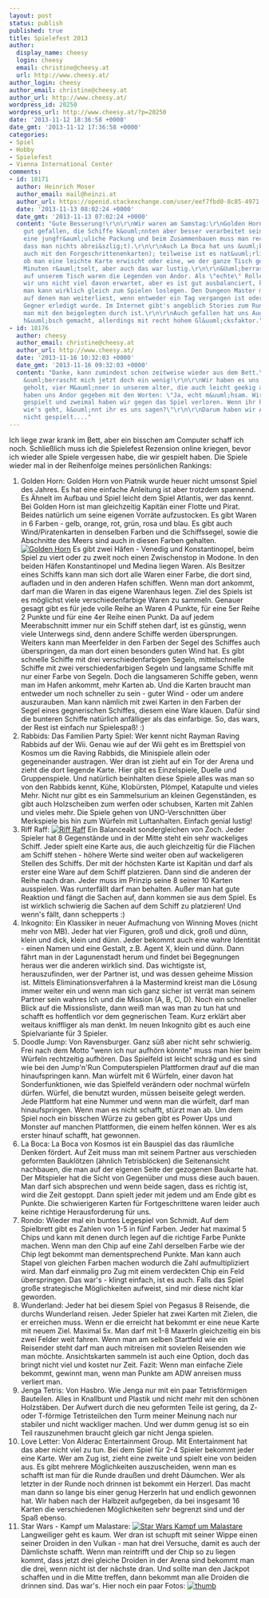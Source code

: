 ```yaml
---
layout: post
status: publish
published: true
title: Spielefest 2013
author:
  display_name: cheesy
  login: cheesy
  email: christine@cheesy.at
  url: http://www.cheesy.at/
author_login: cheesy
author_email: christine@cheesy.at
author_url: http://www.cheesy.at/
wordpress_id: 20250
wordpress_url: http://www.cheesy.at/?p=20250
date: '2013-11-12 18:36:58 +0000'
date_gmt: '2013-11-12 17:36:58 +0000'
categories:
- Spiel
- Hobby
- Spielefest
- Vienna International Center
comments:
- id: 18171
  author: Heinrich Moser
  author_email: mail@heinzi.at
  author_url: https://openid.stackexchange.com/user/eef7fbd0-8c85-4971-8395-b50cca0333e6
  date: '2013-11-13 08:02:24 +0000'
  date_gmt: '2013-11-13 07:02:24 +0000'
  content: "Gute Besserung!\r\n\r\nWir waren am Samstag:\r\nGolden Horn hat uns auch
    gut gefallen, die Schiffe k&ouml;nnten aber besser verarbeitet sein (wir hatten
    eine jungfr&auml;uliche Packung und beim Zusammenbauen muss man recht aufpassen,
    dass man nichts abrei&szlig;t).\r\n\r\nAuch La Boca hat uns &uuml;berzeugt (nat&uuml;rlich
    auch mit den Forgeschrittenenkarten); teilweise ist es nat&uuml;rlich Gl&uuml;ckssache,
    ob man eine leichte Karte erwischt oder eine, wo der ganze Tisch gemeinsam mehrere
    Minuten r&auml;tselt, aber auch das war lustig.\r\n\r\n&Uuml;berraschungserfolg
    auf unserem Tisch waren die Legenden von Andor. Als \"echte\" Rollenspieler haben
    wir uns nicht viel davon erwartet, aber es ist gut ausbalanciert, kurzweilig und
    man kann wirklich gleich zum Spielen loslegen. Den Dungeon Master machen die Legendenk&auml;rtchen,
    auf denen man weiterliest, wenn entweder ein Tag vergangen ist oder ein weiterer
    Gegner erledigt wurde. Im Internet gibt's angeblich Stories zum Runterladen, wenn
    man mit den beigelegten durch ist.\r\n\r\nAuch gefallen hat uns Augustus: Sehr
    h&uuml;bsch gemacht, allerdings mit recht hohem Gl&uuml;cksfaktor."
- id: 18176
  author: cheesy
  author_email: christine@cheesy.at
  author_url: http://www.cheesy.at/
  date: '2013-11-16 10:32:03 +0000'
  date_gmt: '2013-11-16 09:32:03 +0000'
  content: "Danke, kann zumindest schon zeitweise wieder aus dem Bett.\r\n\r\nAndor
    &uuml;berrascht mich jetzt doch ein wenig!\r\n\r\nWir haben es uns vom Nachbartisch
    geholt, vier M&auml;nner in unserem alter, die auch leicht geekig aussahen.\r\n\r\nSie
    haben uns Andor gegeben mit den Worten: \"Ja, echt m&uuml;hsam. Wir haben es zweimal
    gespielt und zweimal haben wir gegen das Spiel verloren. Wenn ihr herausfindet
    wie's geht, k&ouml;nnt ihr es uns sagen?\"\r\n\r\nDarum haben wir Andor leider
    nicht gespielt...."
---
```

Ich liege zwar krank im Bett, aber ein bisschen am Computer schaff ich noch. Schließlich muss ich die Spielefest Rezension online kriegen, bevor ich wieder alle Spiele vergessen habe, die wir gespielt haben.
Die Spiele wieder mal in der Reihenfolge meines persönlichen Rankings:
1. Golden Horn:
Golden Horn von Piatnik wurde heuer nicht umsonst Spiel des Jahres. Es hat eine einfache Anleitung ist aber trotzdem spannend. Es Ähnelt im Aufbau und Spiel leicht dem Spiel Atlantis, wer das kennt.
Bei Golden Horn ist man gleichzeitig Kapitän einer Flotte und Pirat. Beides natürlich um seine eigenen Vorräte aufzustocken. Es gibt Waren in 6 Farben - gelb, orange, rot, grün, rosa und blau. Es gibt auch Wind/Piratenkarten in denselben Farben und die Schiffssegel, sowie die Abschnitte des Meers sind auch in diesen Farben gehalten.
[![](http://www.cheesy.at/wp-content/uploads/Spielefest-04.jpg "Golden Horn")](http://www.cheesy.at/wp-content/uploads/Spielefest-04.jpg)
Es gibt zwei Häfen - Venedig und Konstantinopel, beim Spiel zu viert oder zu zweit noch einen Zwischenstop in Modone. In den beiden Häfen Konstantinopel und Medina liegen Waren. Als Besitzer eines Schiffs kann man sich dort alle Waren einer Farbe, die dort sind, aufladen und in den anderen Hafen schiffen. Wenn man dort ankommt, darf man die Waren in das eigene Warenhaus legen.
Ziel des Spiels ist es möglichst viele verschiedenfarbige Waren zu sammeln. Genauer gesagt gibt es für jede volle Reihe an Waren 4 Punkte, für eine 5er Reihe 2 Punkte und für eine 4er Reihe einen Punkt.
Da auf jedem Meerabschnitt immer nur ein Schiff stehen darf, ist es günstig, wenn viele Unterwegs sind, denn andere Schiffe werden übersprungen. Weiters kann man Meerfelder in den Farben der Segel des Schiffes auch überspringen, da man dort einen besonders guten Wind hat. Es gibt schnelle Schiffe mit drei verschiedenfarbigen Segeln, mittelschnelle Schiffe mit zwei verschiedenfarbigen Segeln und langsame Schiffe mit nur einer Farbe von Segeln. Doch die langsameren Schiffe geben, wenn man im Hafen ankommt, mehr Karten ab. Und die Karten braucht man entweder um noch schneller zu sein - guter Wind - oder um andere auszurauben.
Man kann nämlich mit zwei Karten in den Farben der Segel eines gegnerischen Schiffes, diesem eine Ware klauen. Dafür sind die bunteren Schiffe natürlich anfälliger als das einfarbige.
So, das wars, der Rest ist einfach nur Spielespaß! :)
2. Rabbids: Das Familien Party Spiel:
Wer kennt nicht Rayman Raving Rabbids auf der Wii. Genau wie auf der Wii geht es im Brettspiel von Kosmos um die Raving Rabbids, die Minispiele allein oder gegeneinander austragen.
Wer dran ist zieht auf ein Tor der Arena und zieht die dort liegende Karte. Hier gibt es Einzelspiele, Duelle und Gruppenspiele. Und natürlich beinhalten diese Spiele alles was man so von den Rabbids kennt, Kühe, Klobürsten, Plömpel, Katapulte und vieles Mehr. Nicht nur gibt es ein Sammelsurium an kleinen Gegenständen, es gibt auch Holzscheiben zum werfen oder schubsen, Karten mit Zahlen und vieles mehr. Die Spiele gehen von UNO-Verschnitten über Merkspiele bis hin zum Würfeln mit Luftanhalten. Einfach genial lustig!
3. Riff Raff:
[![](http://www.cheesy.at/wp-content/uploads/Spielefest-03.jpg "Riff Raff")](http://www.cheesy.at/wp-content/uploads/Spielefest-03.jpg)
Ein Balanceakt sondergleichen von Zoch. Jeder Spieler hat 8 Gegenstände und in der Mitte steht ein sehr wackeliges Schiff. Jeder spielt eine Karte aus, die auch gleichzeitig für die Flächen am Schiff stehen - höhere Werte sind weiter oben auf wackeligeren Stellen des Schiffs. Der mit der höchsten Karte ist Kapitän und darf als erster eine Ware auf dem Schiff platzieren. Dann sind die anderen der Reihe nach dran. Jeder muss im Prinzip seine 8 seiner 10 Karten ausspielen. Was runterfällt darf man behalten. Außer man hat gute Reaktion und fängt die Sachen auf, dann kommen sie aus dem Spiel. Es ist wirklich schwierig die Sachen auf dem Schiff zu platzieren! Und wenn's fällt, dann schepperts :)
4. Inkognito:
Ein Klassiker in neuer Aufmachung von Winning Moves (nicht mehr von MB).
Jeder hat vier Figuren, groß und dick, groß und dünn, klein und dick, klein und dünn. Jeder bekommt auch eine wahre Identität - einen Namen und eine Gestalt, z.B. Agent X, klein und dünn. Dann fährt man in der Lagunenstadt herum und findet bei Begegnungen heraus wer die anderen wirklich sind. Das wichtigste ist, herauszufinden, wer der Partner ist, und was dessen geheime Mission ist. Mittels Eliminationsverfahren á la Mastermind kreist man die Lösung immer weiter ein und wenn man sich ganz sicher ist verrät man seinem Partner sein wahres Ich und die Mission (A, B, C, D). Noch ein schneller Blick auf die Missionsliste, dann weiß man was man zu tun hat und schafft es hoffentlich vor dem gegnerischen Team.
Kurz erklärt aber weitaus kniffliger als man denkt. Im neuen Inkognito gibt es auch eine Spielvariante für 3 Spieler.
5. Doodle Jump:
Von Ravensburger. Ganz süß aber nicht sehr schwierig. Frei nach dem Motto "wenn ich nur aufhörn könnte" muss man hier beim Würfeln rechtzeitig aufhören. Das Spielfeld ist leicht schräg und es sind wie bei den Jump'n'Run Computerspielen Plattformen drauf auf die man hinaufspringen kann. Man würfelt mit 6 Würfeln, einer davon hat Sonderfunktionen, wie das Spielfeld verändern oder nochmal würfeln dürfen. Würfel, die benutzt wurden, müssen beiseite gelegt werden. Jede Plattform hat eine Nummer und wenn man die würfelt, darf man hinaufspringen. Wenn man es nicht schafft, stürzt man ab. Um dem Spiel noch ein bisschen Würze zu geben gibt es Power Ups und Monster auf manchen Plattformen, die einem helfen können.
Wer es als erster hinauf schafft, hat gewonnen.
6. La Boca:
La Boca von Kosmos ist ein Bauspiel das das räumliche Denken fördert. Auf Zeit muss man mit seinem Partner aus verschieden geformten Bauklötzen (ähnlich Tetrisblöcken) die Seitenansicht nachbauen, die man auf der eigenen Seite der gezogenen Baukarte hat. Der Mitspieler hat die Sicht von Gegenüber und muss diese auch bauen. Man darf sich absprechen und wenn beide sagen, dass es richtig ist, wird die Zeit gestoppt. Dann spielt jeder mit jedem und am Ende gibt es Punkte. Die schwierigeren Karten für Fortgeschrittene waren leider auch keine richtige Herausforderung für uns.
7. Rondo:
Wieder mal ein buntes Legespiel von Schmidt. Auf dem Spielbrett gibt es Zahlen von 1-5 in fünf Farben. Jeder hat maximal 5 Chips und kann mit denen durch legen auf die richtige Farbe Punkte machen. Wenn man den Chip auf eine Zahl derselben Farbe wie der Chip legt bekommt man dementsprechend Punkte. Man kann auch Stapel von gleichen Farben machen wodurch die Zahl aufmultipliziert wird. Man darf einmalig pro Zug mit einem verdeckten Chip ein Feld überspringen. Das war's - klingt einfach, ist es auch. Falls das Spiel große strategische Möglichkeiten aufweist, sind mir diese nicht klar geworden.
8. Wunderland:
Jeder hat bei diesem Spiel von Pegasus 8 Reisende, die durchs Wunderland reisen. Jeder Spieler hat zwei Karten mit Zielen, die er erreichen muss. Wenn er die erreicht hat bekommt er eine neue Karte mit neuem Ziel. Maximal 5x. Man darf mit 1-8 Maxerln gleichzeitig ein bis zwei Felder weit fahren. Wenn man am selben Startfeld wie ein Reisender steht darf man auch mitreisen mit sovielen Reisenden wie man möchte. Ansichtskarten sammeln ist auch eine Option, doch das bringt nicht viel und kostet nur Zeit. Fazit: Wenn man einfache Ziele bekommt, gewinnt man, wenn man Punkte am ADW anreisen muss verliert man.
9. Jenga Tetris:
Von Hasbro. Wie Jenga nur mit ein paar Tetrisförmigen Bauteilen. Alles in Knallbunt und Plastik und nicht mehr mit den schönen Holzstäben. Der Aufwert durch die neu geformten Teile ist gering, da Z- oder T-förmige Tetristeilchen den Turm meiner Meinung nach nur stabiler und nicht wackliger machen. Und wer dumm genug ist so ein Teil rauszunehmen braucht gleich gar nicht Jenga spielen.
10. Love Letter:
Von Alderac Entertainment Group. Mit Entertainment hat das aber nicht viel zu tun. Bei dem Spiel für 2-4 Spieler bekommt jeder eine Karte. Wer am Zug ist, zieht eine zweite und spielt eine von beiden aus. Es gibt mehrere Möglichkeiten auszuscheiden, wenn man es schafft ist man für die Runde draußen und dreht Däumchen. Wer als letzter in der Runde noch drinnen ist bekommt ein Herzerl. Das macht man dann so lange bis einer genug Herzerln hat und endlich gewonnen hat. Wir haben nach der Halbzeit aufgegeben, da bei insgesamt 16 Karten die verschiedenen Möglichkeiten sehr begrenzt sind und der Spaß ebenso.
11. Star Wars - Kampf um Malastare:
[![](http://www.cheesy.at/wp-content/uploads/Spielefest-05.jpg "Star Wars Kampf um Malastare")](http://www.cheesy.at/wp-content/uploads/Spielefest-05.jpg)
Langweiliger geht es kaum. Wer dran ist schupft mit seiner Wippe einen seiner Droiden in den Vulkan - man hat drei Versuche, damit es auch der Dämlichste schafft. Wenn man reintrifft und der Chip so zu liegen kommt, dass jetzt drei gleiche Droiden in der Arena sind bekommt man die drei, wenn nicht ist der nächste dran. Und sollte man den Jackpot schaffen und in die Mitte treffen, dann bekommt man alle Droiden die drinnen sind. Das war's.
Hier noch ein paar Fotos:
[![](http://www.cheesy.at/wp-content/uploads/thumb37.jpg "thumb")](http://www.cheesy.at/fotos/events/2013-2/spielefest-2013/)
